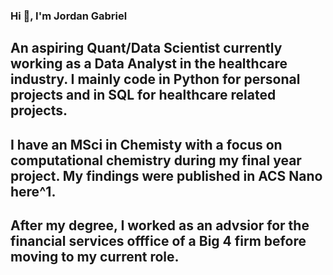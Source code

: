 ### Hi 👋, I'm Jordan Gabriel

## An aspiring Quant/Data Scientist currently working as a Data Analyst in the healthcare industry. I mainly code in Python for personal projects and in SQL for healthcare related projects.
## I have an MSci in Chemisty with a focus on computational chemistry during my final year project. My findings were published in ACS Nano here^1.
## After my degree, I worked as an advsior for the financial services offfice of a Big 4 firm before moving to my current role.

<!--
**jaigab/jaigab** is a ✨ _special_ ✨ repository because its `README.md` (this file) appears on your GitHub profile.

Here are some ideas to get you started:

- 🔭 I’m currently working on ...
- 🌱 I’m currently learning ...
- 👯 I’m looking to collaborate on ...
- 🤔 I’m looking for help with ...
- 💬 Ask me about ...
- 📫 How to reach me: ...
- 😄 Pronouns: ...
- ⚡ Fun fact: ...
-->
